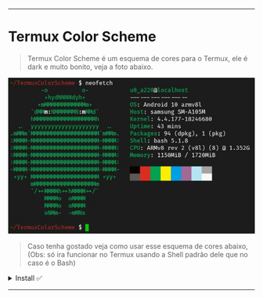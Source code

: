 <hr>

# Termux Color Scheme

> Termux Color Scheme é um esquema de cores para o Termux, ele é dark e muito bonito, veja a foto abaixo.

<p align="center">

  ![print](https://github.com/JoPowerTech/TermuxColorScheme/blob/main/print.jpg)

</p>

> Caso tenha gostado veja como usar esse esquema de cores abaixo, (Obs: só ira funcionar no Termux usando a Shell padrão dele que no caso é o Bash)

<details>
  <summary>Install ✅</summary>

  ```
  apt install git -y
  git clone https://github.com/JoPowerTech/TermuxColorScheme
  cd TermuxColorScheme; chmod +x *
  bash run.sh
  ```

</details>
<hr>
